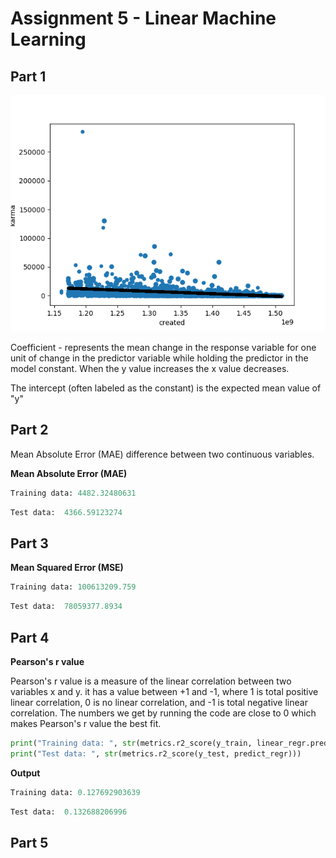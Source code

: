 # Assignment 5 - Linear Machine Learning

## Part 1 

![Text](https://github.com/HakimiX/BusinessIntelligence/blob/master/Assignment5/scatterplot.png)


Coefficient - represents the mean change in the response variable for one unit of change in the predictor variable while holding the predictor in the model constant. When the y value increases the x value decreases. 

The intercept (often labeled as the constant) is the expected mean value of "y"


## Part 2

Mean Absolute Error (MAE) difference between two continuous variables. 

__Mean Absolute Error (MAE)__

```python
Training data: 4482.32480631
```

```python
Test data:  4366.59123274
```

## Part 3

__Mean Squared Error (MSE)__

```python
Training data: 100613209.759
```

```python
Test data:  78059377.8934
```

## Part 4

__Pearson's r value__

Pearson's r value is a measure of the linear correlation between two variables x and y. it has a value between +1 and -1, where 1 is total positive linear correlation, 0 is no linear correlation, and -1 is total negative linear correlation. The numbers we get by running the code are close to 0 which makes Pearson's r value the best fit. 

```python
print("Training data: ", str(metrics.r2_score(y_train, linear_regr.predict(x_train.reshape(-1,1)))))
print("Test data: ", str(metrics.r2_score(y_test, predict_regr)))
```

__Output__

```python
Training data: 0.127692903639
```

```python
Test data:  0.132688206996
```

## Part 5